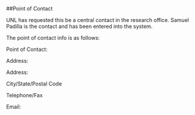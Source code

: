 ##Point of Contact

UNL has requested this be a central contact in the research office. Samuel Padilla is the contact and has been entered into the system.

The point of contact info is as follows:

Point of Contact:

Address:

Address:

City/State/Postal Code

Telephone/Fax

Email: